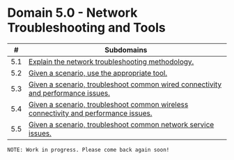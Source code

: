 # Domain 5.0 - Network Troubleshooting and Tools

| # | Subdomains   | 
|---|---|
|5.1 | [Explain the network troubleshooting methodology.](https://github.com/erich-tech/Network_Plus/tree/main/Domain_5#readme) |
|5.2 | [Given a scenario, use the appropriate tool.](https://github.com/erich-tech/Network_Plus/tree/main/Domain_5#readme) |
|5.3 | [Given a scenario, troubleshoot common wired connectivity and performance issues.](https://github.com/erich-tech/Network_Plus/tree/main/Domain_5#readme) |
|5.4 | [Given a scenario, troubleshoot common wireless connectivity and performance issues.](https://github.com/erich-tech/Network_Plus/tree/main/Domain_5#readme) |
|5.5 | [Given a scenario, troubleshoot common network service issues.](https://github.com/erich-tech/Network_Plus/tree/main/Domain_5#readme) |

```
NOTE: Work in progress. Please come back again soon! 
```

